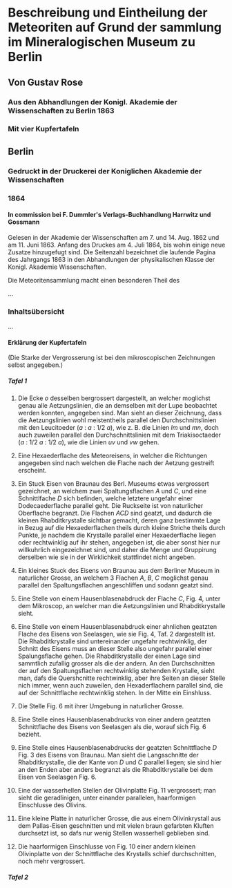 # Beschreibung und Eintheilung der Meteoriten auf Grund der sammlung im Mineralogischen Museum zu Berlin

## Von Gustav Rose

### Aus den Abhandlungen der Konigl. Akademie der Wissenschaften zu Berlin 1863

### Mit vier Kupfertafeln

## Berlin

### Gedruckt in der Druckerei der Koniglichen Akademie der Wissenschaften

### 1864

#### In commission bei F. Dummler's Verlags-Buchhandlung Harrwitz und Gossmann

Gelesen in der Akademie der Wissenschaften am 7. und 14. Aug. 1862 und am 11. Juni 1863. Anfang des Druckes am 4. Juli 1864, bis wohin einige neue Zusatze hinzugefugt sind. Die Seitenzahl bezeichnet die laufende Pagina des Jahrgangs 1863 in den Abhandlungen der physikalischen Klasse der Konigl. Akademie Wissenschaften.

Die Meteoritensammlung macht einen besonderen Theil des 

...

### Inhaltsübersicht

...

#### Erklärung der Kupfertafeln

(Die Starke der Vergrosserung ist bei den mikroscopischen Zeichnungen selbst angegeben.)

##### Tafel 1

1. Die Ecke _o_ desselben bergrossert dargestellt, an welcher moglichst genau alle Aetzungslinien, die an demselben mit der Lupe beobachtet werden konnten, angegeben sind. Man sieht an dieser Zeichnung, dass die Aetzungslinien wohl meistentheils parallel den Durchschnittslinien mit den Leucitoeder (_a_ : _a_ : 1/2 _a_), wie z. B. die Linien _lm_ und _mn_, doch auch zuweilen parallel den Durchschnittslinien mit dem Triakisoctaeder (_a_ : 1/2 _a_ : 1/2 _a_), wie die Linien _uv_ und _vw_ gehen.

2. Eine Hexaederflache des Meteoreisens, in welcher die Richtungen angegeben sind nach welchen die Flache nach der Aetzung gestreift erscheint.

3. Ein Stuck Eisen von Braunau des Berl. Museums etwas vergrossert gezeichnet, an welchem zwei Spaltungsflachen _A_ und _C_, und eine Schnittlfache _D_ sich befinden, welche letztere ungefahr einer Dodecaederflache parallel geht. Die Ruckseite ist von naturlicher Oberflache begranzt. Die Flachen _ACD_ sind geatzt, und dadurch die kleinen Rhabditkrystalle sichtbar gemacht, deren ganz bestimmte Lage in Bezug auf die Hexaederflachen theils durch kleine Striche theils durch Punkte, je nachdem die Krystalle parallel einer Hexaederflache liegen oder rechtwinklig auf ihr stehen, angegeben ist, die aber sonst hier nur willkuhrlich eingezeichnet sind, und daher die Menge und Gruppirung derselben wie sie in der Wirklichkeit stattfindet nicht angeben.

4. Ein kleines Stuck des Eisens von Braunau aus dem Berliner Museum in naturlicher Grosse, an welchem 3 Flachen _A_, _B_, _C_ moglichst genau parallel den Spaltungsflachen angeschliffen und sodann geatzt sind.

5. Eine Stelle von einem Hausenblasenabdruck der Flache _C_, Fig. 4, unter dem Mikroscop, an welcher man die Aetzungslinien und Rhabditkrystalle sieht.

6. Eine Stelle von einem Hausenblasenabdruck einer ahnlichen geatzten Flache des Eisens von Seelasgen, wie sie Fig. 4, Taf. 2 dargestellt ist. Die Rhabditkrystalle sind untereinander ungefahr rechtwinklig, der Schnitt des Eisens muss an dieser Stelle also ungefahr parallel einer Spalungsflache gehen. Die Rhabditkrystalle der einen Lage sind sammtlich zufallig grosser als die der andern. An den Durchschnitten der auf den Spaltungsflachen rechtwinklig stehenden Krystalle, sieht man, dafs die Quershcnitte rechtwinklig, aber ihre Seiten an dieser Stelle nich immer, wenn auch zuweilen, den Hexaderflachern parallel sind, die auf der Schnittflache rechtwinklig stehen. In der Mitte ein Einshluss.

7. Die Stelle Fig. 6 mit ihrer Umgebung in naturlicher Grosse.

8. Eine Stelle eines Hausenblasenabdrucks von einer andern geatzten Schnittflache des Eisens von Seelasgen als die, worauf sich Fig. 6 bezieht.

9. Eine Stelle eines Hausenblasenabdrucks der geatzten Schnittflache _D_ Fig. 3 des Eisens von Braunau. Man sieht die Langsschnitte der Rhabditkrystalle, die der Kante von _D_ und _C_ parallel liegen; sie sind hier an den Enden aber anders begranzt als die Rhabditkrystalle bei dem Eisen von Seelasgen Fig. 6.

10. Eine der wasserhellen Stellen der Olivinplatte Fig. 11 vergrossert; man sieht die geradlinigen, unter einander parallelen, haarformigen Einschlusse des Olivins.

11. Eine kleine Platte in naturlicher Grosse, die aus einem Olivinkrystall aus dem Pallas-Eisen geschnitten und mit vielen braun gefarbten Kluften durchsetzt ist, so dafs nur wenig Stellen wasserhell geblieben sind.

12. Die haarformigen Einschlusse von Fig. 10 einer andern kleinen Olivinplatte von der Schnittflache des Krystalls schief durchschnitten, noch mehr vergrossert.

##### Tafel 2

